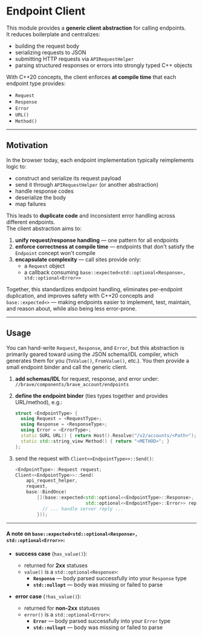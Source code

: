 # Endpoint Client

This module provides a **generic client abstraction** for calling endpoints.  
It reduces boilerplate and centralizes:
- building the request body
- serializing requests to JSON
- submitting HTTP requests via `APIRequestHelper`
- parsing structured responses or errors into strongly typed C++ objects

With C++20 concepts, the client enforces **at compile time** that each endpoint type provides:
- `Request`
- `Response`
- `Error`
- `URL()`
- `Method()`

---

## Motivation

In the browser today, each endpoint implementation typically reimplements logic to:
- construct and serialize its request payload
- send it through `APIRequestHelper` (or another abstraction)
- handle response codes
- deserialize the body
- map failures

This leads to **duplicate code** and inconsistent error handling across different endpoints.  
The client abstraction aims to:

1. **unify request/response handling** — one pattern for all endpoints  
2. **enforce correctness at compile time** — endpoints that don't satisfy the `Endpoint` concept won't compile  
3. **encapsulate complexity** — call sites provide only:  
   - a `Request` object  
   - a callback consuming `base::expected<std::optional<Response>, std::optional<Error>>`

Together, this standardizes endpoint handling, eliminates per-endpoint duplication, and improves safety with C++20 concepts and `base::expected<>` — making endpoints easier to implement, test, maintain, and reason about, while also being less error-prone.

---

## Usage

You can hand-write `Request`, `Response`, and `Error`, but this abstraction is primarily geared toward using the JSON schema/IDL compiler, which generates them for you (`ToValue()`, `FromValue()`, etc.). You then provide a small endpoint binder and call the generic client.

1. **add schemas/IDL** for request, response, and error under:  
   `//brave/components/brave_account/endpoints`

2. **define the endpoint binder** (ties types together and provides URL/method), e.g.:
   ```cpp
   struct <EndpointType> {
     using Request = <RequestType>;
     using Response = <ResponseType>;
     using Error = <ErrorType>;
     static GURL URL() { return Host().Resolve("/v2/accounts/<Path>"); }
     static std::string_view Method() { return "<METHOD>"; }
   };
   ```
3. send the request with `Client<<EndpointType>>::Send()`:
   ```cpp
   <EndpointType>::Request request;
   Client<<EndpointType>>::Send(
       api_request_helper,
       request,
       base::BindOnce(
           [](base::expected<std::optional<<EndpointType>::Response>,
                             std::optional<<EndpointType>::Error>> reply) {
             // ... handle server reply ...
           }));
   ```

---

#### A note on `base::expected<std::optional<Response>, std::optional<Error>>`:

- **success case** (`has_value()`):
  - returned for **2xx** statuses
  - `value()` is a `std::optional<Response>`:
    - **`Response`** — body parsed successfully into your `Response` type
    - **`std::nullopt`** — body was missing or failed to parse

- **error case** (`!has_value()`):
  - returned for **non-2xx** statuses
  - `error()` is a `std::optional<Error>`:
    - **`Error`** — body parsed successfully into your `Error` type
    - **`std::nullopt`** — body was missing or failed to parse
